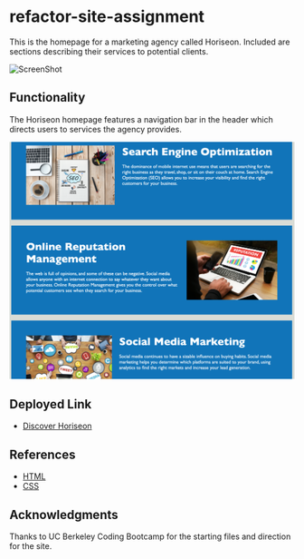 # refactor-site-assignment
This is the homepage for a marketing agency called Horiseon. Included are sections describing their services to potential clients.  

![ScreenShot](horiseon-home.png)

## Functionality

The Horiseon homepage features a navigation bar in the header which directs users to services the agency provides.

![ScreenShot](horiseon-services.png)

## Deployed Link

* [Discover Horiseon](https://trevcoons.github.io/refactor-site-assignment/)

## References

* [HTML](https://www.w3schools.com/html/default.asp)
* [CSS](https://www.w3schools.com/css/default.asp)

## Acknowledgments

Thanks to UC Berkeley Coding Bootcamp for the starting files and direction for the site.
